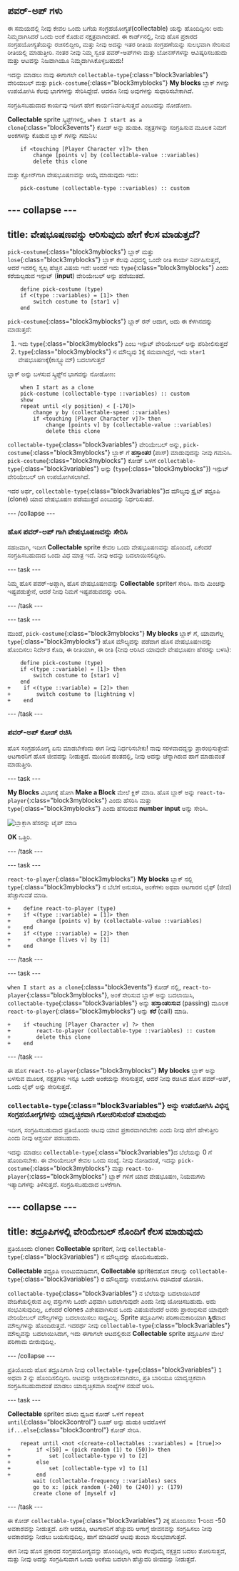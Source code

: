 ## ಪವರ್-ಅಪ್ ಗಳು

ಈ ಸಮಯದಲ್ಲಿ ನೀವು ಕೇವಲ ಒಂದು ಬಗೆಯ ಸಂಗ್ರಹಯೋಗ್ಯತೆ(collectable) ಯನ್ನು ಹೊಂದಿದ್ದೀರಿ: ಅದು ನಿಮ್ಮದಾಗಿಸಿದರೆ ಒಂದು ಅಂಕೆ ಕೊಡುವ ನಕ್ಷತ್ರವಾಗಿರುತದೆ. ಈ ಕಾರ್ಡ್‌ನಲ್ಲಿ, ನೀವು ಹೊಸ ಪ್ರಕಾರದ ಸಂಗ್ರಹಯೋಗ್ಯತೆಯನ್ನು ರಚಿಸಲಿದ್ದೀರಿ, ಮತ್ತು ನೀವು ಅದನ್ನು ಇತರ ರೀತಿಯ ಸಂಗ್ರಹಣೆಯನ್ನು ಸುಲಭವಾಗಿ ಸೇರಿಸುವ ರೀತಿಯಲ್ಲಿ ಮಾಡುತ್ತೀರಿ. ನಂತರ ನೀವು ನಿಮ್ಮ ಸ್ವಂತ ಪವರ್-ಅಪ್‌ಗಳು ಮತ್ತು ಬೋನಸ್‌ಗಳನ್ನು ಆವಿಷ್ಕರಿಸಬಹುದು ಮತ್ತು ಆಟವನ್ನು ನಿಜವಾಗಿಯೂ ನಿಮ್ಮದಾಗಿಸಿಕೊಳ್ಳಬಹುದು!

ಇದನ್ನು ಮಾಡಲು ನಾವು ಈಗಾಗಲೇ `collectable-type`{:class="block3variables"} ವೇರಿಯಬಲ್ ಮತ್ತು `pick-costume`{:class="block3myblocks"} **My blocks** ಬ್ಲಾಕ್ ಗಳನ್ನು ಉಪಯೋಗಿಸಿ ಕೆಲವು ಭಾಗಗಳನ್ನು ಸೇರಿಸಿದ್ದೇವೆ. ಆದರೂ ನೀವು ಅವುಗಳನ್ನು ಸುಧಾರಿಸಬೇಕಾಗಿದೆ.

ಸಂಗ್ರಹಿಸಬಹುದಾದ ಕಾರ್ಯವು ಇದೀಗ ಹೇಗೆ ಕಾರ್ಯನಿರ್ವಹಿಸುತ್ತದೆ ಎಂಬುದನ್ನು ನೋಡೋಣ.

**Collectable** sprite ಸ್ಕ್ರಿಪ್ಟ್‌ಗಳಲ್ಲಿ, `when I start as a clone`{:class="block3events"} ಕೋಡ್ ಅನ್ನು ಹುಡುಕಿ. ನಕ್ಷತ್ರಗಳನ್ನು ಸಂಗ್ರಹಿಸುವ ಮೂಲಕ ನಿಮಗೆ ಅಂಕಗಳನ್ನು ಕೊಡುವ ಬ್ಲಾಕ್ ಗಳನ್ನು ಗಮನಿಸಿ:

```blocks3
    if <touching [Player Character v]?> then
        change [points v] by (collectable-value ::variables)
        delete this clone
```

ಮತ್ತು ಕ್ಲೋನ್‌ಗಾಗಿ ವೇಷಭೂಷಣವನ್ನು ಆಯ್ಕೆ ಮಾಡುವುದು ಇದು:

```blocks3
    pick-costume (collectable-type ::variables) :: custom
```

--- collapse ---
---
title: ವೇಷಭೂಷಣವನ್ನು ಆರಿಸುವುದು ಹೇಗೆ ಕೆಲಸ ಮಾಡುತ್ತದೆ?
---

`pick-costume`{:class="block3myblocks"} ಬ್ಲಾಕ್ ಮತ್ತು `lose`{:class="block3myblocks"} ಬ್ಲಾಕ್ ಕೆಲವು ವಿಧದಲ್ಲಿ ಒಂದೇ ರೀತಿ ಕಾರ್ಯ ನಿರ್ವಹಿಸುತ್ತದೆ, ಆದರೆ ಇದರಲ್ಲಿ ಸ್ವಲ್ಪ ಹೆಚ್ಚಿನ ವಿಷಯ ಇದೆ: ಅಂದರೆ ಇದು `type`{:class="block3myblocks"} ಎಂದು ಕರೆಯಲ್ಪಡುವ ಇನ್ಪುಟ್ \(**input**\) ವೇರಿಯೇಬಲ್ ಅನ್ನು ಪಡೆಯುತದೆ.

```blocks3
    define pick-costume (type)
    if <(type ::variables) = [1]> then
        switch costume to [star1 v]
    end
```

`pick-costume`{:class="block3myblocks"} ಬ್ಲಾಕ್ ರನ್ ಆದಾಗ, ಅದು ಈ ಕೆಳಗಿನದನ್ನು ಮಾಡುತ್ತದೆ:

1. ಇದು `type`{:class="block3myblocks"} ಎಂಬ ಇನ್ಪುಟ್ ವೇರಿಯೇಬಲ್ ಅನ್ನು ಪರಿಶೀಲಿಸುತ್ತದೆ
2. `type`{:class="block3myblocks"} ನ ಮೌಲ್ಯವು `1`ಕ್ಕೆ ಸಮವಾಗಿದ್ದರೆ, ಇದು `star1` ವೇಷಭೂಷಣಕ್ಕೆ\(ಕಾಸ್ಟ್ಯೂಮ್\) ಬದಲಾಗುತ್ತದೆ

ಬ್ಲಾಕ್ ಅನ್ನು ಬಳಸುವ ಸ್ಕ್ರಿಪ್ಟ್‌ನ ಭಾಗವನ್ನು ನೋಡೋಣ:

```blocks3
    when I start as a clone
    pick-costume (collectable-type ::variables) :: custom
    show
    repeat until <(y position) < [-170]>
        change y by (collectable-speed ::variables)
        if <touching [Player Character v]?> then
            change [points v] by (collectable-value ::variables)
            delete this clone
```

`collectable-type`{:class="block3variables"} ವೇರಿಯೇಬಲ್ ಅನ್ನು, `pick-costume`{:class="block3myblocks"} ಬ್ಲಾಕ್ ಗೆ **ಹಸ್ತಾಂತರ** \(ಪಾಸ್\) ಮಾಡುವುದನ್ನು ನೀವು ಗಮನಿಸಿ. `pick-costume`{:class="block3myblocks"} ಕೋಡ್ ಒಳಗೆ `collectable-type`{:class="block3variables"} ಅನ್ನು (`type`{:class="block3myblocks"}) ಇನ್ಪುಟ್ ವೇರಿಯೇಬಲ್ ಆಗಿ ಉಪಯೋಗಿಸಲಾಗಿದೆ.

ಇದರ ಅರ್ಥ, `collectable-type`{:class="block3variables"}ದ ಮೌಲ್ಯವು ಸ್ಪ್ರೈಟ್ ತದ್ರೂಪಿ (clone) ಯಾವ ವೇಷಭೂಷಣ ಪಡೆಯುತ್ತದೆ ಎಂಬುದನ್ನು ನಿರ್ಧರಿಸುತದೆ.

--- /collapse ---

### ಹೊಸ ಪವರ್-ಅಪ್ ಗಾಗಿ ವೇಷಭೂಷಣವನ್ನು ಸೇರಿಸಿ

ಸಹಜವಾಗಿ, ಇದೀಗ **Collectable** sprite ಕೇವಲ ಒಂದು ವೇಷಭೂಷಣವನ್ನು ಹೊಂದಿದೆ, ಏಕೆಂದರೆ ಸಂಗ್ರಹಿಸಬಹುದಾದ ಒಂದು ವಿಧ ಮಾತ್ರ ಇದೆ. ನೀವು ಅದನ್ನು ಬದಲಾಯಿಸಲಿದ್ದೀರಿ.

--- task ---

ನಿಮ್ಮ ಹೊಸ ಪವರ್-ಅಪ್ಗಾಗಿ, ಹೊಸ ವೇಷಭೂಷಣವನ್ನು **Collectable** spriteಗೆ ಸೇರಿಸಿ. ನಾನು ಮಿಂಚನ್ನು ಇಷ್ಟಪಡುತ್ತೇನೆ, ಆದರೆ ನೀವು ನಿಮಗೆ ಇಷ್ಟಪಡುವದನ್ನು ಆರಿಸಿ.

--- /task ---

--- task ---

ಮುಂದೆ, `pick-costume`{:class="block3myblocks"} **My blocks** ಬ್ಲಾಕ್ ಗೆ, ಯಾವಾಗೆಲ್ಲ `type`{:class="block3myblocks"} ಹೊಸ ಮೌಲ್ಯವನ್ನು ಪಡೆದಾಗ ಹೊಸ ವೇಷಭೂಷಣವನ್ನು ಹೊಂದಿಸಲು ನಿರ್ದೇಶ ಕೊಡಿ, ಈ ರೀತಿಯಾಗಿ, ಈ ರೀತಿ \(ನೀವು ಆರಿಸಿದ ಯಾವುದೇ ವೇಷಭೂಷಣ ಹೆಸರನ್ನು ಬಳಸಿ\):

```blocks3
    define pick-costume (type)
    if <(type ::variable) = [1]> then
        switch costume to [star1 v]
    end
+    if <(type ::variable) = [2]> then
+        switch costume to [lightning v]
+    end
```

--- /task ---

### ಪವರ್-ಅಪ್ ಕೋಡ್ ರಚಿಸಿ

ಹೊಸ ಸಂಗ್ರಹಯೋಗ್ಯ ಏನು ಮಾಡಬೇಕೆಂದು ಈಗ ನೀವು ನಿರ್ಧರಿಸಬೇಕು! ನಾವು ಸರಳವಾದದ್ದನ್ನು ಪ್ರಾರಂಭಿಸುತ್ತೇವೆ: ಆಟಗಾರನಿಗೆ ಹೊಸ ಜೀವವನ್ನು ನೀಡುತ್ತದೆ. ಮುಂದಿನ ಹಂತದಲ್ಲಿ, ನೀವು ಅದನ್ನು ಚೆನ್ನಾಗಿರುವ ಹಾಗೆ ಮಾಡುವಂತೆ ಮಾಡುತ್ತೀರಿ.

--- task ---

**My Blocks** ವಿಭಾಗಕ್ಕೆ ಹೋಗಿ **Make a Block** ಮೇಲೆ ಕ್ಲಿಕ್ ಮಾಡಿ. ಹೊಸ ಬ್ಲಾಕ್ ಅನ್ನು `react-to-player`{:class="block3myblocks"} ಎಂದು ಹೆಸರಿಸಿ ಮತ್ತು `type`{:class="block3myblocks"} ಎಂದು ಹೆಸರಿರುವ **number input** ಅನ್ನು ಸೇರಿಸಿ.

![ಬ್ಲಾಕ್ಗಾಗಿ ಹೆಸರನ್ನು ಟೈಪ್ ಮಾಡಿ](images/powerupMakeName.png)

**OK** ಒತ್ತಿರಿ.

--- /task ---

--- task ---

`react-to-player`{:class="block3myblocks"} **My blocks** ಬ್ಲಾಕ್ ನಲ್ಲಿ `type`{:class="block3myblocks"} ನ ಬೆಲೆಗೆ ಅನುಸರಿಸಿ, ಅಂಕೆಗಳು ಅಥವಾ ಆಟಗಾರನ ಲೈಫ್ \(ಜೀವ\) ಹೆಚ್ಚಾಗುವತೆ ಮಾಡಿ.

```blocks3
+    define react-to-player (type)
+    if <(type ::variable) = [1]> then
+        change [points v] by (collectable-value ::variables)
+    end
+    if <(type ::variable) = [2]> then
+        change [lives v] by [1]
+    end
```

--- /task ---

--- task ---

`when I start as a clone`{:class="block3events"} ಕೋಡ್ ನಲ್ಲಿ, `react-to-player`{:class="block3myblocks"}, ಅಂಕೆ ಸೇರಿಸುವ ಬ್ಲಾಕ್ ಅನ್ನು ಬದಲಾಯಿಸಿ, `collectable-type`{:class="block3variables"} ಅನ್ನು **ಹಸ್ತಾಂತರಿಸುವ** \(passing\) ಮೂಲಕ `react-to-player`{:class="block3myblocks"} ಅನ್ನು **ಕರೆ** \(call\) ಮಾಡಿ.

```blocks3
+    if <touching [Player Character v] ?> then
+        react-to-player (collectable-type ::variables) :: custom
+        delete this clone
+    end
```

--- /task ---

ಈ ಹೊಸ `react-to-player`{:class="block3myblocks"} **My blocks** ಬ್ಲಾಕ್ ಅನ್ನು ಬಳಸುವ ಮೂಲಕ, ನಕ್ಷತ್ರಗಳು ಇನ್ನೂ ಒಂದೇ ಅಂಕೆಯನ್ನು ಸೇರಿಸುತ್ತವೆ, ಆದರೆ ನೀವು ರಚಿಸಿದ ಹೊಸ ಪವರ್-ಅಪ್, ಒಂದು ಲೈಫ್ ಅನ್ನು ಸೇರಿಸುತ್ತದೆ.

### `collectable-type`{:class="block3variables"} ಅನ್ನು ಉಪಯೋಗಿಸಿ ವಿಭಿನ್ನ ಸಂಗ್ರಹಯೋಗ್ಯಗಳನ್ನು ಯಾದೃಚ್ಛಿಕವಾಗಿ ಗೋಚರಿಸುವಂತೆ ಮಾಡುವುದು

ಇದೀಗ, ಸಂಗ್ರಹಿಸಬಹುದಾದ ಪ್ರತಿಯೊಂದು ಆಟವು ಯಾವ ಪ್ರಕಾರವಾಗಿರಬೇಕು ಎಂದು ನೀವು ಹೇಗೆ ಹೇಳುತ್ತೀರಿ ಎಂದು ನೀವು ಆಶ್ಚರ್ಯ ಪಡಬಹುದು.

ಇದನ್ನು ಮಾಡಲು `collectable-type`{:class="block3variables"}ದ ಬೆಲೆಯನ್ನು 0 ಗೆ ಹೊಂದಿಸಬೇಕು. ಈ ವೇರಿಯೇಬಲ್ ಕೇವಲ ಒಂದು ಸಂಖ್ಯೆ. ನೀವು ನೋಡಿದಂತೆ, ಇದನ್ನು `pick-costume`{:class="block3myblocks"} ಮತ್ತು `react-to-player`{:class="block3myblocks"} ಬ್ಲಾಕ್ ಗಳಿಗೆ ಯಾವ ವೇಷಭೂಷಣ, ನಿಯಮಗಳು ಇತ್ಯಾದಿಗಳನ್ನು ತಿಳಿಸುತ್ತದೆ. ಸಂಗ್ರಹಿಸಬಹುದಾದ ಬಳಕೆಗಾಗಿ.

--- collapse ---
---
title: ತದ್ರೂಪಿಗಳಲ್ಲಿ ವೇರಿಯೇಬಲ್ ನೊಂದಿಗೆ ಕೆಲಸ ಮಾಡುವುದು
---

ಪ್ರತಿಯೊಂದು cloneನ **Collectable** spriteಗೆ, ನೀವು `collectable-type`{:class="block3variables"} ನ ಮೌಲ್ಯವನ್ನು ಹೊಂದಿಸಬಹುದು.

**Collectable** ತದ್ರೂಪಿ ಉಂಟುಮಾಡಿದಾಗ, **Collectable** spriteನಹೊಸ ನಕಲನ್ನು `collectable-type`{:class="block3variables"} ರ ಮೌಲ್ಯವನ್ನು ಉಪಯೋಗಿಸಿ ರಚಿಸಿದಂತೆ ಯೋಚಿಸಿ.

`collectable-type`{:class="block3variables"} ನ ಬೆಲೆಯನ್ನು ಬದಲಾಯಿಸಿದರೆ ವೇದಿಕೆಯಲ್ಲಿರುವ ಎಲ್ಲ ವಸ್ತುಗಳು ಒಂದೇ ವಿಧವಾಗಿ ಬದಲಾಗುವುದೇ ಎಂದು ನೀವು ಯೋಚಿಸಬಹುದು. ಅದು ಸಂಭವಿಸುವುದಿಲ್ಲ, ಏಕೆಂದರೆ clones ವಿಶೇಷವಾಗಿಸುವ ಒಂದು ವಿಷಯವೆಂದರೆ ಅವರು ಪ್ರಾರಂಭಿಸುವ ಯಾವುದೇ ವೇರಿಯೇಬಲ್ ಮೌಲ್ಯಗಳನ್ನು ಬದಲಾಯಿಸಲು ಸಾಧ್ಯವಿಲ್ಲ. Sprite ತದ್ರೂಪಿಗಳು ಪರಿಣಾಮಕಾರಿಯಾಗಿ **ಸ್ಥಿರ**ವಾದ ಮೌಲ್ಯಗಳನ್ನು ಹೊಂದಿರುತ್ತವೆ. ಇದರರ್ಥ ನೀವು `collectable-type`{:class="block3variables"} ಮೌಲ್ಯವನ್ನು ಬದಲಾಯಿಸಿದಾಗ, ಇದು ಈಗಾಗಲೇ ಆಟದಲ್ಲಿರುವ **Collectable** sprite ತದ್ರೂಪಿಗಳ ಮೇಲೆ ಪರಿಣಾಮ ಬೀರುವುದಿಲ್ಲ.

--- /collapse ---

ಪ್ರತಿಯೊಂದು ಹೊಸ ತದ್ರೂಪಿಗಾಗಿ ನೀವು `collectable-type`{:class="block3variables"} `1` ಅಥವಾ `2` ನ್ನು ಹೊಂದಿಸಲಿದ್ದೀರಿ. ಆಟವನ್ನು ಆಸಕ್ತಿದಾಯಕವಾಗಿಡಲು, ಪ್ರತಿ ಬಾರಿಯೂ ಯಾದೃಚ್ಛಿಕವಾಗಿ ಸಂಗ್ರಹಿಸಬಹುದಾದಂತೆ ಮಾಡಲು ಯಾದೃಚ್ಛಿಕವಾಗಿ ಸಂಖ್ಯೆಗಳ ನಡುವೆ ಆರಿಸಿ.

--- task ---

**Collectable** spriteನ ಹಸಿರು ಧ್ವಜದ ಕೋಡ್ ಒಳಗೆ `repeat until`{:class="block3control"} ಲೂಪ್ ಅನ್ನು ಹುಡುಕಿ ಅದರೊಳಗೆ `if...else`{:class="block3control"} ಕೋಡ್ ಸೇರಿಸಿ.

```blocks3
    repeat until <not <(create-collectables ::variables) = [true]>>
+        if <[50] = (pick random (1) to (50))> then
+            set [collectable-type v] to [2]
+        else
+            set [collectable-type v] to [1]
+        end
        wait (collectable-frequency ::variables) secs
        go to x: (pick random (-240) to (240)) y: (179)
        create clone of [myself v]
```

--- /task ---

ಈ ಕೋಡ್ `collectable-type`{:class="block3variables"} `2`ಕ್ಕೆ ಹೊಂದಿಸಲು 1-ರಿಂದ -50 ಅವಕಾಶವನ್ನು ನೀಡುತ್ತದೆ. ಏನೇ ಆದರೂ, ಆಟಗಾರನಿಗೆ ಹೆಚ್ಚುವರಿ ಆಗಾಗ್ಗೆ ಜೀವನವನ್ನು ಸಂಗ್ರಹಿಸಲು ನೀವು ಅವಕಾಶವನ್ನು ನೀಡಲು ಬಯಸುವುದಿಲ್ಲ. ಹಾಗೆ ಮಾಡಿದರೆ ಆಟವು ತುಂಬಾ ಸುಲಭವಾಗುತ್ತದೆ.

ಈಗ ನೀವು ಹೊಸ ಪ್ರಕಾರದ ಸಂಗ್ರಹಯೋಗ್ಯವನ್ನು ಹೊಂದಿದ್ದೀರಿ, ಅದು ಕೆಲವೊಮ್ಮೆ ನಕ್ಷತ್ರದ ಬದಲು ತೋರಿಸುತ್ತದೆ, ಮತ್ತು ನೀವು ಅದನ್ನು ಸಂಗ್ರಹಿಸುವಾಗ ಒಂದು ಅಂಕೆಯ ಬದಲಾಗಿ ಹೆಚ್ಚುವರಿ ಜೀವವನ್ನು ನೀಡುತ್ತದೆ.